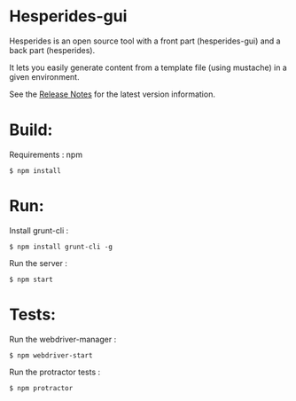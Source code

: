 Hesperides-gui
========

Hesperides is an open source tool with a front part (hesperides-gui) and a back part (hesperides).

It lets you easily generate content from a template file (using mustache) in a given environment.

See the [Release Notes](RELEASE.md) for the latest version information.

Build:
=====

Requirements : npm

```shell
$ npm install
```

Run:
=====

Install grunt-cli :
```shell
$ npm install grunt-cli -g
```

Run the server :
```shell
$ npm start
```

Tests:
=====

Run the webdriver-manager :
```shell
$ npm webdriver-start
```

Run the protractor tests :
```shell
$ npm protractor
```